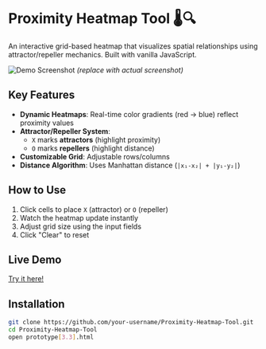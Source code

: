 # Proximity Heatmap Tool 🌡️🔍

An interactive grid-based heatmap that visualizes spatial relationships using attractor/repeller mechanics. Built with vanilla JavaScript.

![Demo Screenshot](https://via.placeholder.com/800x400?text=Proximity+Heatmap+Demo) *(replace with actual screenshot)*

## Key Features
- **Dynamic Heatmaps**: Real-time color gradients (red → blue) reflect proximity values
- **Attractor/Repeller System**:
  - `X` marks **attractors** (highlight proximity)
  - `O` marks **repellers** (highlight distance)
- **Customizable Grid**: Adjustable rows/columns
- **Distance Algorithm**: Uses Manhattan distance (`|x₁-x₂| + |y₁-y₂|`)

## How to Use
1. Click cells to place `X` (attractor) or `O` (repeller)
2. Watch the heatmap update instantly
3. Adjust grid size using the input fields
4. Click "Clear" to reset

## Live Demo
[Try it here!](https://doubl-u.github.io/proximity-heatmap-tool)

## Installation
```bash
git clone https://github.com/your-username/Proximity-Heatmap-Tool.git
cd Proximity-Heatmap-Tool
open prototype[3.3].html
